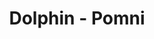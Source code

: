 ---
layout: main
title: Dolphin - Pomni
description: Official music video for Dolphin
media_url: https://www.youtube.com/embed/63Lo1XvbMDY?rel=0
published: true
comments: false
---